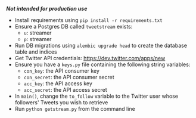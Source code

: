 ***Not intended for production use***


- Install requirements using `pip install -r requirements.txt`
- Ensure a Postgres DB called `tweetstream` exists:
    - `u`: streamer
    - `p`: streamer
- Run DB migrations using `alembic upgrade head` to create the database table and indices
- Get Twitter API credentials: https://dev.twitter.com/apps/new
- Ensure you have a `keys.py` file containing the following string variables:
    - `con_key`: the API consumer key
    - `con_secret`: the API consumer secret
    - `acc_key`: the API access key
    - `acc_secret`: the API access secret
- In `main()`, change the `to_follow` variable to the Twitter user whose followers' Tweets you wish to retrieve
- Run `python getstream.py` from the command line
 